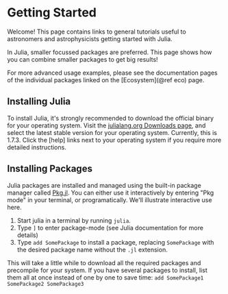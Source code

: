 # Getting Started

Welcome! This page contains links to general tutorials useful to astronomers and astrophysicists getting started with Julia.

In Julia, smaller focussed packages are preferred. This page shows how you can combine smaller packages to get big results!

For more advanced usage examples, please see the documentation pages of the individual packages linked on the [Ecosystem](@ref eco) page.


## Installing Julia

To install Julia, it's strongly recommended to download the official binary for your operating system. 
Visit the [julialang.org Downloads page](https://julialang.org/downloads), and select the latest stable version for your operating system. Currently, this is 1.7.3. Click the [help] links next to your operating system if you require more detailed instructions.

## Installing Packages

Julia packages are installed and managed using the built-in package manager called [Pkg.jl](https://pkgdocs.julialang.org/v1/).
You can either use it interactively by entering "Pkg mode" in your terminal, or programatically. We'll illustrate interactive use here.

1. Start julia in a terminal by running `julia`.
2. Type `]` to enter package-mode (see Julia documentation for more details)
3. Type `add SomePackage` to install a package, replacing `SomePackage` with the desired package name without the `.jl` extension.

This will take a little while to download all the required packages and precompile for your system. If you have several packages to install, list them all at once instead of one by one to save time: `add SomePackage1 SomePackage2 SomePackage3`

For more information on how to use the Julia package manager, refer to the [Pkg.jl documentation](https://pkgdocs.julialang.org/v1/repl/).



## Tutorial Index

The following tutorials show how to use Julia to perform common taks in astronomy and astrophysics.

### General

* [Plot a JWST image with world coordinates and a scale bar](@ref tutorial-jwst-scalebar)

* [Loading tabular data from a FITS file](@ref tabular-data)

